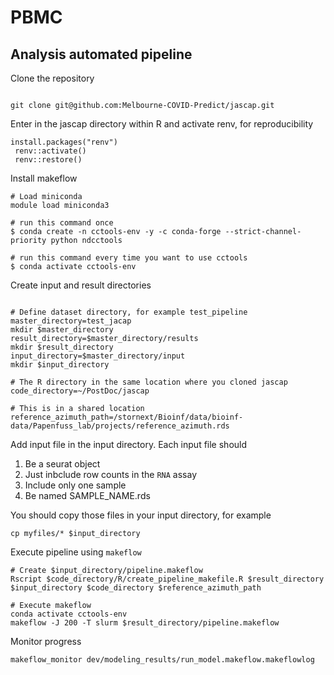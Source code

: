 # PBMC

## Analysis automated pipeline

Clone the repository

```{bash}

git clone git@github.com:Melbourne-COVID-Predict/jascap.git

```

Enter in the jascap directory within R and activate renv, for reproducibility

```{r}
install.packages("renv")
 renv::activate()
 renv::restore()
```

Install makeflow

```{bash}
# Load miniconda
module load miniconda3

# run this command once
$ conda create -n cctools-env -y -c conda-forge --strict-channel-priority python ndcctools

# run this command every time you want to use cctools
$ conda activate cctools-env

```

Create input and result directories 

```{bash}

# Define dataset directory, for example test_pipeline
master_directory=test_jacap
mkdir $master_directory
result_directory=$master_directory/results
mkdir $result_directory
input_directory=$master_directory/input
mkdir $input_directory

# The R directory in the same location where you cloned jascap
code_directory=~/PostDoc/jascap

# This is in a shared location 
reference_azimuth_path=/stornext/Bioinf/data/bioinf-data/Papenfuss_lab/projects/reference_azimuth.rds
```
Add input file in the input directory. Each input file should

1) Be a seurat object
2) Just inbclude row counts in the `RNA` assay
3) Include only one sample
4) Be named SAMPLE_NAME.rds

You should copy those files in your input directory, for example 

```{bash}
cp myfiles/* $input_directory
```

Execute pipeline using `makeflow`

```{bash}
# Create $input_directory/pipeline.makeflow
Rscript $code_directory/R/create_pipeline_makefile.R $result_directory $input_directory $code_directory $reference_azimuth_path

# Execute makeflow
conda activate cctools-env
makeflow -J 200 -T slurm $result_directory/pipeline.makeflow 
```

Monitor progress

```{bash}
makeflow_monitor dev/modeling_results/run_model.makeflow.makeflowlog
```
